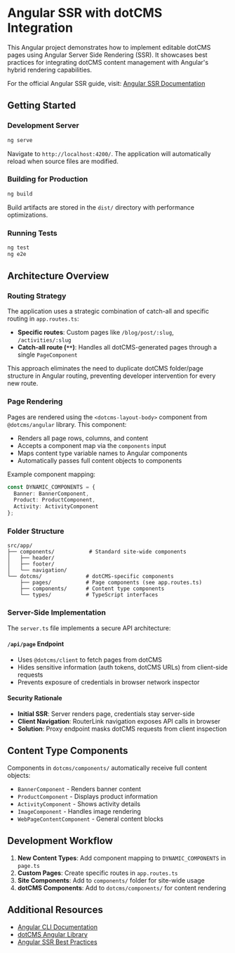 # Angular SSR with dotCMS Integration

This Angular project demonstrates how to implement editable dotCMS pages using Angular Server Side Rendering (SSR). It showcases best practices for integrating dotCMS content management with Angular's hybrid rendering capabilities.

For the official Angular SSR guide, visit: [Angular SSR Documentation](https://angular.dev/guide/ssr)

## Getting Started

### Development Server

```bash
ng serve
```

Navigate to `http://localhost:4200/`. The application will automatically reload when source files are modified.

### Building for Production

```bash
ng build
```

Build artifacts are stored in the `dist/` directory with performance optimizations.

### Running Tests

```bash
ng test
ng e2e
```

## Architecture Overview

### Routing Strategy

The application uses a strategic combination of catch-all and specific routing in `app.routes.ts`:

- **Specific routes**: Custom pages like `/blog/post/:slug`, `/activities/:slug`
- **Catch-all route (`**`)**: Handles all dotCMS-generated pages through a single `PageComponent`

This approach eliminates the need to duplicate dotCMS folder/page structure in Angular routing, preventing developer intervention for every new route.

### Page Rendering

Pages are rendered using the `<dotcms-layout-body>` component from `@dotcms/angular` library. This component:
- Renders all page rows, columns, and content
- Accepts a component map via the `components` input
- Maps content type variable names to Angular components
- Automatically passes full content objects to components

Example component mapping:
```typescript
const DYNAMIC_COMPONENTS = {
  Banner: BannerComponent,
  Product: ProductComponent,
  Activity: ActivityComponent
};
```

### Folder Structure

```
src/app/
├── components/           # Standard site-wide components
│   ├── header/
│   ├── footer/
│   └── navigation/
└── dotcms/              # dotCMS-specific components
    ├── pages/           # Page components (see app.routes.ts)
    ├── components/      # Content type components
    └── types/           # TypeScript interfaces
```

### Server-Side Implementation

The `server.ts` file implements a secure API architecture:

#### `/api/page` Endpoint
- Uses `@dotcms/client` to fetch pages from dotCMS
- Hides sensitive information (auth tokens, dotCMS URLs) from client-side requests
- Prevents exposure of credentials in browser network inspector

#### Security Rationale
- **Initial SSR**: Server renders page, credentials stay server-side
- **Client Navigation**: RouterLink navigation exposes API calls in browser
- **Solution**: Proxy endpoint masks dotCMS requests from client inspection

## Content Type Components

Components in `dotcms/components/` automatically receive full content objects:
- `BannerComponent` - Renders banner content
- `ProductComponent` - Displays product information  
- `ActivityComponent` - Shows activity details
- `ImageComponent` - Handles image rendering
- `WebPageContentComponent` - General content blocks

## Development Workflow

1. **New Content Types**: Add component mapping to `DYNAMIC_COMPONENTS` in `page.ts`
2. **Custom Pages**: Create specific routes in `app.routes.ts`
3. **Site Components**: Add to `components/` folder for site-wide usage
4. **dotCMS Components**: Add to `dotcms/components/` for content rendering

## Additional Resources

- [Angular CLI Documentation](https://angular.dev/tools/cli)
- [dotCMS Angular Library](https://www.dotcms.com/docs/latest/angular-integration)
- [Angular SSR Best Practices](https://angular.dev/guide/ssr)
